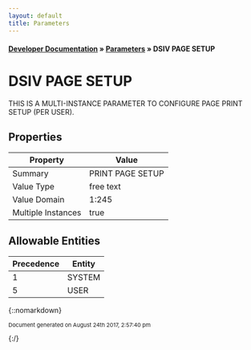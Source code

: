 ```yaml
---
layout: default
title: Parameters
---
```


#### [Developer Documentation](../index) &#187; [Parameters](TableOfContents) &#187; DSIV PAGE SETUP<br/>
# DSIV PAGE SETUP

THIS IS A MULTI-INSTANCE PARAMETER TO CONFIGURE PAGE PRINT SETUP (PER USER).

## Properties

Property | Value
--- | ---
Summary | PRINT PAGE SETUP
Value Type | free text
Value Domain | 1:245
Multiple Instances | true

## Allowable Entities

Precedence | Entity
--- | ---
1 | SYSTEM
5 | USER

{::nomarkdown} <br/><p style="font-size: 11px">Document generated on August 24th 2017, 2:57:40 pm</p>{:/}